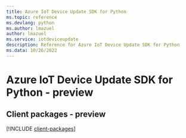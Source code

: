 ```yaml
---
title: Azure IoT Device Update SDK for Python
ms.topic: reference
ms.devlang: python
ms.author: lmazuel
author: lmazuel
ms.service: iotdeviceupdate
description: Reference for Azure IoT Device Update SDK for Python
ms.data: 10/26/2022
---
```

# Azure IoT Device Update SDK for Python - preview

## Client packages - preview
[!INCLUDE [client-packages](iot-device-update-client-index.md)]